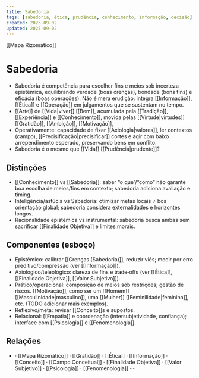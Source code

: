 ```yaml
---
title: Sabedoria
tags: [sabedoria, ética, prudência, conhecimento, informação, decisão]
created: 2025-09-02
updated: 2025-09-02
---
```

[[Mapa Rizomático]]
# Sabedoria
- Sabedoria é competência para escolher fins e meios sob incerteza epistêmica, equilibrando verdade (boas crenças), bondade (bons fins) e eficácia (boas operações). Não é mera erudição: integra [[Informação]], [[Ética]] e [[Operação]] em julgamentos que se sustentam no tempo.
- [[Arte]] de [[Vida|viver]] [[Bem]], acumulada pela [[Tradição]], [[Experiência]] e [[Conhecimento]], movida pelas [[Virtude|virtudes]] [[Gratidão]], [[Ambição]], [[Motivação]], 
- Operativamente: capacidade de fixar [[Axiologia|valores]], ler contextos (campo), [[Precisificação|precisificar]] cortes e agir com baixo arrependimento esperado, preservando bens em conflito.
- Sabedoria é o mesmo que [[Vida]] [[Prudência|prudente]]?

## Distinções
- [[Conhecimento]] vs [[Sabedoria]]: saber “o que”/“como” não garante boa escolha de meios/fins em contexto; sabedoria adiciona avaliação e timing.
- Inteligência/astúcia vs Sabedoria: otimizar metas locais ≠ boa orientação global; sabedoria considera externalidades e horizontes longos.
- Racionalidade epistêmica vs instrumental: sabedoria busca ambas sem sacrificar [[Finalidade Objetiva]] e limites morais.

## Componentes (esboço)
- Epistêmico: calibrar [[Crenças (Sabedoria)]], reduzir viés; medir por erro preditivo/compressão (ver [[Informação]]).
- Axiológico/teleológico: clareza de fins e trade‑offs (ver [[Ética]], [[Finalidade Objetiva]], [[Valor Subjetivo]]).
- Prático/operacional: composição de meios sob restrições; gestão de riscos. [[Motivação]], como ser um [[Homem]] [[Masculinidade|masculino]], uma [[Mulher]] [[Feminilidade|feminina]], etc. (TODO adicionar mais exemplos).
- Reflexivo/meta: revisar [[Conceito]]s e supostos.
- Relacional: [[Empatia]] e coordenação (intersubjetividade, confiança); interface com [[Psicologia]] e [[Fenomenologia]].

## Relações
- · [[Mapa Rizomático]] · [[Gratidão]] · [[Ética]] · [[Informação]] · [[Conceito]] · [[Campo Conceitual]] · [[Finalidade Objetiva]] · [[Valor Subjetivo]] · [[Psicologia]] · [[Fenomenologia]] ····

